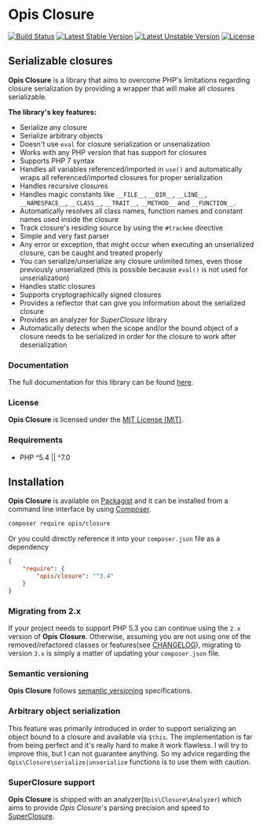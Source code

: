 Opis Closure
====================
[![Build Status](https://travis-ci.org/opis/closure.png)](https://travis-ci.org/opis/closure)
[![Latest Stable Version](https://poser.pugx.org/opis/closure/v/stable.png)](https://packagist.org/packages/opis/closure)
[![Latest Unstable Version](https://poser.pugx.org/opis/closure/v/unstable.png)](https://packagist.org/packages/opis/closure)
[![License](https://poser.pugx.org/opis/closure/license.png)](https://packagist.org/packages/opis/closure)

Serializable closures
---------------------
**Opis Closure** is a library that aims to overcome PHP's limitations regarding closure
serialization by providing a wrapper that will make all closures serializable. 

**The library's key features:**

- Serialize any closure
- Serialize arbitrary objects
- Doesn't use `eval` for closure serialization or unserialization
- Works with any PHP version that has support for closures
- Supports PHP 7 syntax
- Handles all variables referenced/imported in `use()` and automatically wraps all referenced/imported closures for
proper serialization
- Handles recursive closures
- Handles magic constants like `__FILE__`, `__DIR__`, `__LINE__`, `__NAMESPACE__`, `__CLASS__`,
`__TRAIT__`, `__METHOD__` and `__FUNCTION__`.
- Automatically resolves all class names, function names and constant names used inside the closure
- Track closure's residing source by using the `#trackme` directive
- Simple and very fast parser
- Any error or exception, that might occur when executing an unserialized closure, can be caught and treated properly
- You can serialize/unserialize any closure unlimited times, even those previously unserialized
(this is possible because `eval()` is not used for unserialization)
- Handles static closures
- Supports cryptographically signed closures
- Provides a reflector that can give you information about the serialized closure
- Provides an analyzer for *SuperClosure* library
- Automatically detects when the scope and/or the bound object of a closure needs to be serialized
in order for the closure to work after deserialization

### Documentation

The full documentation for this library can be found [here][documentation].

### License

**Opis Closure** is licensed under the [MIT License (MIT)][license].

### Requirements

* PHP ^5.4 || ^7.0

## Installation

**Opis Closure** is available on [Packagist] and it can be installed from a 
command line interface by using [Composer]. 

```bash
composer require opis/closure
```

Or you could directly reference it into your `composer.json` file as a dependency

```json
{
    "require": {
        "opis/closure": "^3.4"
    }
}
```

### Migrating from 2.x

If your project needs to support PHP 5.3 you can continue using the `2.x` version
of **Opis Closure**. Otherwise, assuming you are not using one of the removed/refactored classes or features(see 
[CHANGELOG]), migrating to version `3.x` is simply a matter of updating your `composer.json` file. 

### Semantic versioning

**Opis Closure** follows [semantic versioning][SemVer] specifications.

### Arbitrary object serialization

This feature was primarily introduced in order to support serializing an object bound 
to a closure and available via `$this`. The implementation is far from being perfect 
and it's really hard to make it work flawless. I will try to improve this, but I can 
not guarantee anything. So my advice regarding the `Opis\Closure\serialize|unserialize` 
functions is to use them with caution.

### SuperClosure support

**Opis Closure** is shipped with an analyzer(`Opis\Closure\Analyzer`) which 
aims to provide *Opis Closure*'s parsing precision and speed to [SuperClosure].

[documentation]: https://www.opis.io/closure "Opis Closure"
[license]: http://opensource.org/licenses/MIT "MIT License"
[Packagist]: https://packagist.org/packages/opis/closure "Packagist"
[Composer]: https://getcomposer.org "Composer"
[SuperClosure]: https://github.com/jeremeamia/super_closure "SuperClosure"
[SemVer]: http://semver.org/ "Semantic versioning"
[CHANGELOG]: https://github.com/opis/closure/blob/master/CHANGELOG.md "Changelog"